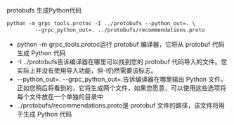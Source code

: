 protobufs 生成Python代码
```markdown
python -m grpc_tools.protoc -I ../protobufs --python_out=. \
         --grpc_python_out=. ../protobufs/recommendations.proto

```
- python -m grpc_tools.protoc运行 protobuf 编译器，它将从 protobuf 代码生成 Python 代码
- -I ../protobufs告诉编译器在哪里可以找到您的 protobuf 代码导入的文件。您实际上并没有使用导入功能，但-I仍然需要该标志。
- --python_out=. --grpc_python_out=.告诉编译器在哪里输出 Python 文件。正如您稍后将看到的，它将生成两个文件，如果您愿意，可以使用这些选项将每个文件放在一个单独的目录中
- ../protobufs/recommendations.proto是 protobuf 文件的路径，该文件将用于生成 Python 代码

